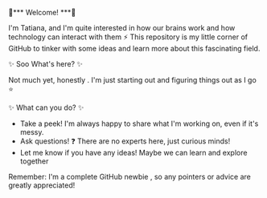 :cherry_blossom:*** Welcome! ***:cherry_blossom:

I'm Tatiana, and I'm quite interested in how our brains work and how technology can interact with them ⚡
This repository is my little corner of GitHub to tinker with some ideas and learn more about this fascinating field.

✨ Soo What's here? ✨

Not much yet, honestly . I'm just starting out and figuring things out as I go ⭐

✨ What can you do? ✨

* Take a peek! I'm always happy to share what I'm working on, even if it's messy.
* Ask questions! ❓ There are no experts here, just curious minds!
* Let me know if you have any ideas! Maybe we can learn and explore together ️

Remember: I'm a complete GitHub newbie , so any pointers or advice are greatly appreciated!

<!---
Tatianaxs/Tatianaxs is a ✨ special ✨ repository because its `README.md` (this file) appears on your GitHub profile.
You can click the Preview link to take a look at your changes.
--->

